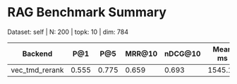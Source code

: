 # RAG Benchmark Summary
Dataset: self | N: 200 | topk: 10 | dim: 784

| Backend | P@1 | P@5 | MRR@10 | nDCG@10 | Mean ms | P95 ms |
|---------|-----|-----|--------|---------|---------|--------|
| vec_tmd_rerank | 0.555 | 0.775 | 0.659 | 0.693 | 1545.18 | 2470.06 |